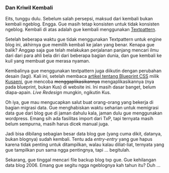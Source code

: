 ### Dan Kriwil Kembali

Eits, tunggu dulu. Sebelum salah persepsi, maksud dari kembali bukan kembali ngeblog. Engga. Gue masih tetap konsisten untuk tidak konsisten ngeblog. Kembali di atas adalah gue kembali menggunakan [Textpattern](http://textpattern.com).

Setelah beberapa waktu gue tidak menggunakan Textpattern untuk engine blog ini, akhirnya gue memilih kembali ke jalan yang benar. Kenapa gue balik? Anggap saja gue telah melakukan perjalanan panjang mencari ilmu dari dari para ahli bela diri dari beberapa bagian dunia, dan gue kembali ke kuil yang membuat gue merasa nyaman.

Kembalinya gue menggunakan textpattern juga diikutin dengan perubahan desain (lagi). Kali ini, setelah membaca [artikel tentang Blueprint CSS](http://kusaeni.com/blog/blueprint-css) milik [Kusaeni](http://kusaeni.com), gue mencoba <del>menggaplikasikannya</del> mengaplikasikannya (nya pada blueprint, bukan Kus) di website ini. Ini masih dasar banget, belum diapa-apain. _Live Redesign_ mungkin, ngikutin Kus.

Oh iya, gue mau mengucapkan salut buat orang-orang yang bekerja di bagian migrasi data. Gue menghabiskan waktu seharian untuk memigrasi data gue dari blog gue di jaman dahulu kala, jaman dulu gue menggunakan wordpress. Emang sih ada fasilitas import dari TxP, tapi ternyata masih belum sempurna, masih harus dicek manual juga.

Jadi bisa dibilang sebagian besar data blog gue (yang cuma dikit, datanya, bukan blognya) sudah kembali. Tentu ada _entry-entry_ yang gue hapus karena tidak penting untuk ditampilkan, walau kalau diliat-liat, ternyata yang gue tampilkan pun sama ngga pentingnya, tapi ... begitulah.

Sekarang, gue tinggal mencari file backup blog txp gue. Gue kehilangan data blog 2006. Emang gue segitu ngga ngeblognya kah tahun itu? Duh ...

<!-- {"time": "2007-09-06 09:09:06", "title": "Dan Kriwil Kembali"} -->
